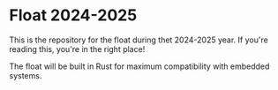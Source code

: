 # Float 2024-2025

This is the repository for the float during thet 2024-2025 year. If you're reading this, you're in the right place!

The float will be built in Rust for maximum compatibility with embedded systems.
